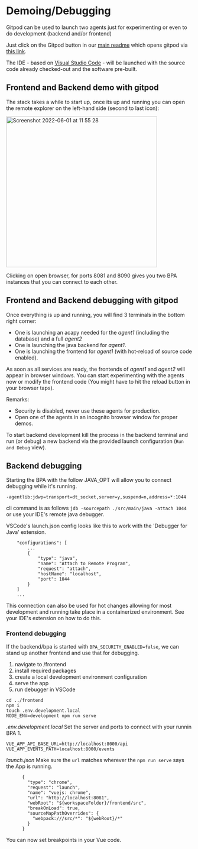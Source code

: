 # Demoing/Debugging

Gitpod can be used to launch two agents just for experimenting or even to do development (backend and/or frontend)

Just click on the Gitpod button in our [main readme](../README.md) which opens gitpod via [this link](https://gitpod.io/#https://github.com/hyperledger-labs/business-partner-agent).

The IDE - based on [Visual Studio Code](https://code.visualstudio.com/) - will be launched with the source code already checked-out and the software pre-built.

## Frontend and Backend demo with gitpod

The stack takes a while to start up, once its up and running you can open the remote explorer on the left-hand side (second to last icon):

<img width="408" alt="Screenshot 2022-06-01 at 11 55 28" src="https://user-images.githubusercontent.com/13498217/171378424-8e45ef92-d8aa-47a7-b470-65cdccf62477.png">

Clicking on open browser, for ports 8081 and 8090 gives you two BPA instances that you can connect to each other.

## Frontend and Backend debugging with gitpod

Once everything is up and running, you will find 3 terminals in the bottom right corner:
- One is launching an acapy needed for the *agent1* (including the database) and a full *agent2*
- One is launching the java backend for *agent1*.
- One is launching the frontend for *agent1* (with hot-reload of source code enabled).

As soon as all services are ready, the frontends of *agent1* and *agent2* will appear in browser windows. You can start experimenting with the agents now or modify the frontend code (You might have to hit the reload button in your browser taps).

Remarks:
- Security is disabled, never use these agents for production.
- Open one of the agents in an incognito browser window for proper demos.

To start backend development kill the process in the backend terminal and run (or debug) a new backend via the provided launch configuration (`Run and Debug` view).

## Backend debugging
Starting the BPA with the follow JAVA_OPT will allow you to connect debugging while it's running. 

```
-agentlib:jdwp=transport=dt_socket,server=y,suspend=n,address=*:1044
```

cli command is as follows `jdb -sourcepath ./src/main/java -attach 1044` or use your IDE's remote java debugger.

VSCode's launch.json config looks like this to work with the 'Debugger for Java' extension.

```
    "configurations": [
        ...
        {
            "type": "java",
            "name": "Attach to Remote Program",
            "request": "attach",
            "hostName": "localhost",
            "port": 1044
        }
    ]
    ...
```

This connection can also be used for hot changes allowing for most development and running take place in a containerized environment. See your IDE's extension on how to do this. 

### Frontend debugging
If the backend/bpa is started with `BPA_SECURITY_ENABLED=false`, we can stand up another frontend and use that for debugging.


1. navigate to /frontend
2. install required packages
3. create a local development environment configuration
4. serve the app
5. run debugger in VSCode

```
cd ../frontend
npm i
touch .env.development.local
NODE_ENV=development npm run serve
```

*.env.development.local*
Set the server and ports to connect with your runnin BPA 1.

```
VUE_APP_API_BASE_URL=http://localhost:8000/api
VUE_APP_EVENTS_PATH=localhost:8000/events
```

*launch.json*
Make sure the `url` matches wherever the `npm run serve` says the App is running.

```
      {
        "type": "chrome",
        "request": "launch",
        "name": "vuejs: chrome",
        "url": "http://localhost:8081",
        "webRoot": "${workspaceFolder}/frontend/src",
        "breakOnLoad": true,
        "sourceMapPathOverrides": {
          "webpack:///src/*": "${webRoot}/*"
        }
      }
```

You can now set breakpoints in your Vue code.
